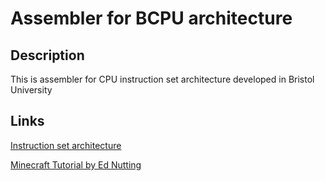# Assembler for BCPU architecture

## Description

This is assembler for CPU instruction set architecture developed in Bristol University

## Links

[Instruction set architecture](https://docs.google.com/spreadsheets/d/1XMEfHp-0KoTLjQzeMETX49aW2Anr3eo47SiOuQM9v7k/edit?usp=sharing)

[Minecraft Tutorial by Ed Nutting](https://www.youtube.com/playlist?list=PLKbvCgwMcH7DXOY0mMvFsZ7U9Jdqc912y)